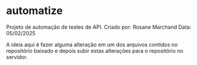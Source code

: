 # automatize
Projeto de automação de testes de API.
Criado por: Rosane Marchand
Data: 05/02/2025

A ideia aqui é fazer alguma alteração em um dos arquivos contidos no repositório baixado e depois subir estas alterações para o repositório no servidor.